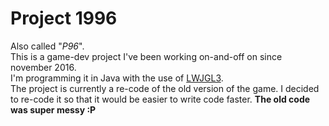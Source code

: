 # Project 1996
Also called "*P96*".
<br />
This is a game-dev project I've been working on-and-off on since november 2016.
<br />
I'm programming it in Java with the use of [LWJGL3](https://www.lwjgl.org/).
<br />
The project is currently a re-code of the old version of the game.
I decided to re-code it so that it would be easier to write code faster.
**The old code was super messy :P**
